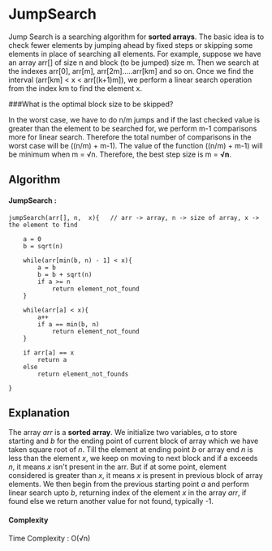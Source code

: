 # JumpSearch

Jump Search is a searching algorithm for **sorted arrays**. The basic idea is to check fewer elements by jumping ahead by fixed steps or skipping some elements in place of searching all elements. For example, suppose we have an array arr[] of size n and block (to be jumped) size m. Then we search at the indexes arr[0], arr[m], arr[2m]…..arr[km] and so on. Once we find the interval (arr[km] < x < arr[(k+1)m]), we perform a linear search operation from the index km to find the element x.


###What is the optimal block size to be skipped?

In the worst case, we have to do n/m jumps and if the last checked value is greater than the element to be searched for, we perform m-1 comparisons more for linear search. Therefore the total number of comparisons in the worst case will be ((n/m) + m-1). The value of the function ((n/m) + m-1) will be minimum when m = √n. Therefore, the best step size is m = **√n**.	

## Algorithm

#### JumpSearch : 
```
jumpSearch(arr[], n,  x){  	// arr -> array, n -> size of array, x -> the element to find

	a = 0
	b = sqrt(n)

	while(arr[min(b, n) - 1] < x){
		a = b
		b = b + sqrt(n)
		if a >= n
			return element_not_found
	}

	while(arr[a] < x){
		a++
		if a == min(b, n)
			return element_not_found
	}

	if arr[a] == x
		return a
	else
		return element_not_founds

}

```

## Explanation

The array *arr* is a **sorted array**. We initialize two variables, *a* to store starting and *b* for the ending point of current block of array which we have taken square root of *n*. Till the element at ending point *b* or array end *n* is less than the element *x*, we keep on moving to next block and if a exceeds *n*, it means *x* isn't present in the arr. But if at some point, element considered is greater than *x*, it means *x* is present in previous block of array elements. We then begin from the previous starting point *a* and perform linear search upto *b*, returning index of the element *x* in the array *arr*, if found else we return another value for not found, typically -1.



#### Complexity

Time Complexity : O(√n)
